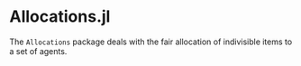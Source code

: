 # Allocations.jl

The `Allocations` package deals with the fair allocation of indivisible items
to a set of agents.
